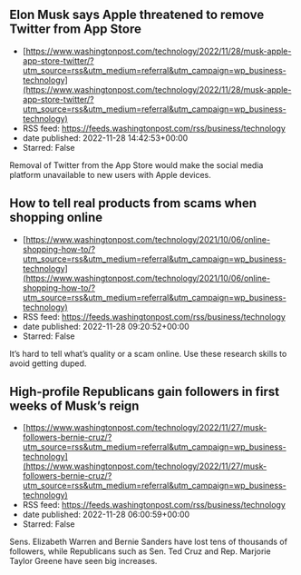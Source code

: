 ## Elon Musk says Apple threatened to remove Twitter from App Store
 - [https://www.washingtonpost.com/technology/2022/11/28/musk-apple-app-store-twitter/?utm_source=rss&utm_medium=referral&utm_campaign=wp_business-technology](https://www.washingtonpost.com/technology/2022/11/28/musk-apple-app-store-twitter/?utm_source=rss&utm_medium=referral&utm_campaign=wp_business-technology)
 - RSS feed: https://feeds.washingtonpost.com/rss/business/technology
 - date published: 2022-11-28 14:42:53+00:00
 - Starred: False

Removal of Twitter from the App Store would make the social media platform unavailable to new users with Apple devices.

## How to tell real products from scams when shopping online
 - [https://www.washingtonpost.com/technology/2021/10/06/online-shopping-how-to/?utm_source=rss&utm_medium=referral&utm_campaign=wp_business-technology](https://www.washingtonpost.com/technology/2021/10/06/online-shopping-how-to/?utm_source=rss&utm_medium=referral&utm_campaign=wp_business-technology)
 - RSS feed: https://feeds.washingtonpost.com/rss/business/technology
 - date published: 2022-11-28 09:20:52+00:00
 - Starred: False

It’s hard to tell what’s quality or a scam online. Use these research skills to avoid getting duped.

## High-profile Republicans gain followers in first weeks of Musk’s reign
 - [https://www.washingtonpost.com/technology/2022/11/27/musk-followers-bernie-cruz/?utm_source=rss&utm_medium=referral&utm_campaign=wp_business-technology](https://www.washingtonpost.com/technology/2022/11/27/musk-followers-bernie-cruz/?utm_source=rss&utm_medium=referral&utm_campaign=wp_business-technology)
 - RSS feed: https://feeds.washingtonpost.com/rss/business/technology
 - date published: 2022-11-28 06:00:59+00:00
 - Starred: False

Sens. Elizabeth Warren and Bernie Sanders have lost tens of thousands of followers, while Republicans such as Sen. Ted Cruz and Rep. Marjorie Taylor Greene have seen big increases.
